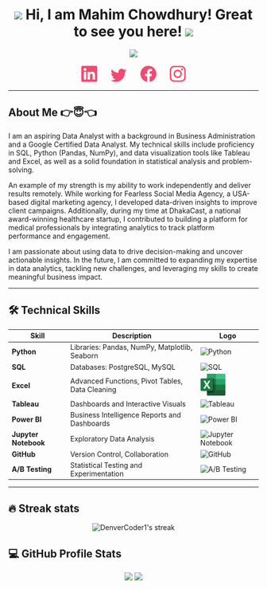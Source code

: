 <h1 align="center">
	<img src="https://media.giphy.com/media/KqTUO9OHgAW3jhp9JZ/giphy.gif" width="50">
	Hi, I am Mahim Chowdhury! Great to see you here!
	<img src="https://media.giphy.com/media/3ohhwMDyS6rv3sB8yI/giphy.gif" width="50">
</h1>

<!-- Typing Intro Section -->
<p align="center">
	<img src="https://readme-typing-svg.herokuapp.com?font=Ubuntu&size=25&duration=6000&color=F24A72&background=77BAFF00&center=true&vCenter=true&lines=I+am+a+data+analyst...">
</p>

<!-- Social icons section -->
<p align="center">
	<a href="https://www.linkedin.com/in/mahimchowdhury"><img width="32px" target="_blank" alt="Linkedin" title="Linkedin" src="./images/linkedin.png"/></a>
	&#8287;&#8287;&#8287;&#8287;&#8287;
	<a href="https://x.com/mahim_xt"><img width="32px" target="_blank" alt="Twitter" title="Twitter" src="./images/twitter.png"/></a>
	&#8287;&#8287;&#8287;&#8287;&#8287;
	<a href="https://www.facebook.com/itstanmaymitra/" alt="Facebook" title="Facebook"><img width="32px" target="_blank" src="./images/facebook.png"/></a>
	&#8287;&#8287;&#8287;&#8287;&#8287;
	<a href="https://www.instagram.com/itstanmaymitra/"><img width="32px" target="_blank" alt="Instagram" title="Instagram" src="./images/instagram.png"></a>
</p>

<hr />

<!-- About Me Section -->
## About Me 👉😇👈
I am an aspiring Data Analyst with a background in Business Administration and a Google Certified Data Analyst. My technical skills include proficiency in SQL, Python (Pandas, NumPy), and data visualization tools like Tableau and Excel, as well as a solid foundation in statistical analysis and problem-solving.

An example of my strength is my ability to work independently and deliver results remotely. While working for Fearless Social Media Agency, a USA-based digital marketing agency, I developed data-driven insights to improve client campaigns. Additionally, during my time at DhakaCast, a national award-winning healthcare startup, I contributed to building a platform for medical professionals by integrating analytics to track platform performance and engagement.

I am passionate about using data to drive decision-making and uncover actionable insights. In the future, I am committed to expanding my expertise in data analytics, tackling new challenges, and leveraging my skills to create meaningful business impact.

<hr/>

<!-- Skills Section -->
## 🛠️ Technical Skills

| Skill               | Description                                         | Logo                                                                                   |
|---------------------|-----------------------------------------------------|----------------------------------------------------------------------------------------|
| **Python**          | Libraries: Pandas, NumPy, Matplotlib, Seaborn       | <img src="https://upload.wikimedia.org/wikipedia/commons/c/c3/Python-logo-notext.svg" alt="Python" width="50"/> |
| **SQL**             | Databases: PostgreSQL, MySQL                        | <img src="https://upload.wikimedia.org/wikipedia/commons/8/87/Sql_data_base_with_logo.png" alt="SQL" width="50"/> |
| **Excel**           | Advanced Functions, Pivot Tables, Data Cleaning     | <img src="./images/excel.png" alt="Excel" width="50"/> |
| **Tableau**         | Dashboards and Interactive Visuals                  | <img src="https://www.tableau.com/sites/default/files/pages/tableaulogo_highres.png" alt="Tableau" width="50"/> |
| **Power BI**        | Business Intelligence Reports and Dashboards        | <img src="https://upload.wikimedia.org/wikipedia/commons/c/cf/New_Power_BI_Logo.svg" alt="Power BI" width="50"/> |
| **Jupyter Notebook**| Exploratory Data Analysis                           | <img src="https://upload.wikimedia.org/wikipedia/commons/3/38/Jupyter_logo.svg" alt="Jupyter Notebook" width="50"/> |
| **GitHub**          | Version Control, Collaboration                      | <img src="https://github.githubassets.com/images/modules/logos_page/GitHub-Mark.png" alt="GitHub" width="50"/> |
| **A/B Testing**     | Statistical Testing and Experimentation             | <img src="https://cdn-icons-png.flaticon.com/512/2333/2333293.png" alt="A/B Testing" width="50"/> |

---

## 🔥 Streak stats
<p align="center">
	<img title="🔥 Get streak stats for your profile at git.io/streak-stats" alt="DenverCoder1's streak" src="https://github-readme-streak-stats.herokuapp.com/?user=mahimchowdhury&theme=monokai-metallian&hide_border=true"/>
</p>

## 💻 GitHub Profile Stats
<p align="center">
	<img src="https://github-readme-stats.vercel.app/api?username=mahimchowdhury&show_icons=true&theme=monokai&bg_color=1F222E&title_color=F24A72&icon_color=F8D866&hide_border=true" width="48%">
	<img src="https://github-readme-stats.vercel.app/api/top-langs/?username=mahimchowdhury&layout=compact&theme=monokai&bg_color=1F222E&title_color=F24A72&icon_color=F8D866&hide_border=true" width="48%">
</p>
